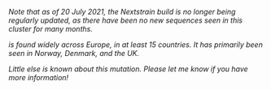 _Note that as of 20 July 2021, the Nextstrain build is no longer being regularly updated, as there have been no new sequences seen in this cluster for many months._

<Var name="20B/S:626S"/> is found widely across Europe, in at least 15 countries. It has primarily been seen in Norway, Denmark, and the UK.

_Little else is known about this mutation. Please let me know if you have more information!_
